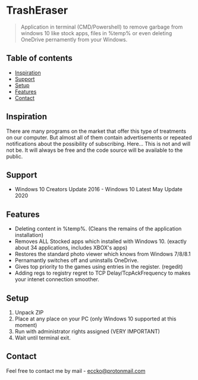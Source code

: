 # TrashEraser
> Application in terminal (CMD/Powershell) to remove garbage from windows 10 like stock apps, files in %temp% or even deleting OneDrive pernamently from your Windows.

## Table of contents
* [Inspiration](#inspiration)
* [Support](#support)
* [Setup](#setup)
* [Features](#features)
* [Contact](#contact)

## Inspiration

There are many programs on the market that offer this type of treatments on our computer. But almost all of them contain advertisements or repeated notifications about the possibility of subscribing. Here... This is not and will not be. It will always be free and the code source will be available to the public.

## Support

* Windows 10 Creators Update 2016 - Windows 10 Latest May Update 2020

## Features

* Deleting content in %temp%. (Cleans the remains of the application installation)
* Removes ALL Stocked apps which installed with Windows 10. (exactly about 34 applications, includes XBOX's apps)
* Restores the standard photo viewer which knows from Windows 7/8/8.1
* Pernamantly switches off and uninstalls OneDrive.
* Gives top priority to the games using entries in the register. (regedit)
* Adding regs to registry regret to TCP Delay/TcpAckFrequency to makes your intenet connection smoother.

## Setup

1. Unpack ZIP
2. Place at any place on your PC (only Windows 10 supported at this moment)
3. Run with administrator rights assigned (VERY IMPORTANT)
4. Wait until terminal exit.

## Contact

Feel free to contact me by mail - eccko@protonmail.com
